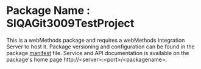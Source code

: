 # Package Name : SIQAGit3009TestProject
This is a webMethods package and requires a webMethods Integration Server to host it. Package versioning and configuration can be found in the package [manifest](./SIQAGit3009TestProject/manifest.v3) file. Service and API documentation is available on the package's home page http://&lt;server&gt;:&lt;port&gt;/&lt;packagename>.